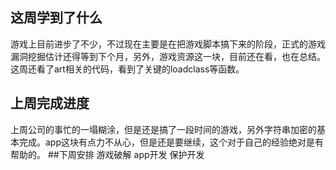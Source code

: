 ## 这周学到了什么
游戏上目前进步了不少，不过现在主要是在把游戏脚本搞下来的阶段，正式的游戏漏洞挖掘估计还得等到下个月，另外，游戏资源这一块，目前还在看，也在总结。这周还看了art相关的代码，看到了关键的loadclass等函数。
## 上周完成进度
上周公司的事忙的一塌糊涂，但是还是搞了一段时间的游戏，另外字符串加密的基本完成。app这块有点力不从心，但是还是要继续，这个对于自己的经验绝对是有帮助的。
##下周安排
游戏破解
app开发
保护开发
